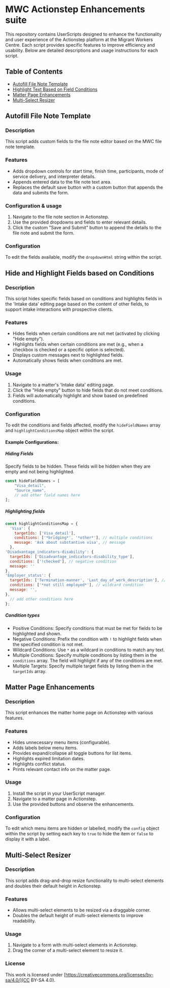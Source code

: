 # MWC Actionstep Enhancements suite

This repository contains UserScripts designed to enhance the functionality and user experience of the Actionstep platform at the Migrant Workers Centre. Each script provides specific features to improve efficiency and usability. Below are detailed descriptions and usage instructions for each script.

## Table of Contents
- [Autofill File Note Template](#autofill-file-note-template)
- [Highlight Text Based on Field Conditions](#highlight-text-based-on-field-conditions)
- [Matter Page Enhancements](#matter-page-enhancements)
- [Multi-Select Resizer](#multi-select-resizer)

## Autofill File Note Template

### Description
This script adds custom fields to the file note editor based on the MWC file note template.

### Features
- Adds dropdown controls for start time, finish time, participants, mode of service delivery, and interpreter details.
- Appends entered data to the file note text area.
- Replaces the default save button with a custom button that appends the data and submits the form.

### Configuration & usage
1. Navigate to the file note section in Actionstep.
2. Use the provided dropdowns and fields to enter relevant details.
3. Click the custom "Save and Submit" button to append the details to the file note and submit the form.

### Configuration
To edit the fields available, modify the `dropdownHtml` string within the script.

## Hide and Highlight Fields based on Conditions

### Description
This script hides specific fields based on conditions and highlights fields in the 'Intake data' editing page based on the content of other fields, to support intake interactions with prospective clients.

### Features
- Hides fields when certain conditions are not met (activated by clicking "Hide empty").
- Highlights fields when certain conditions are met (e.g., when a checkbox is checked or a specific option is selected).
- Displays custom messages next to highlighted fields.
- Automatically shows fields when conditions are met.

### Usage
1. Navigate to a matter's 'Intake data' editing page.
2. Click the "Hide empty" button to hide fields that do not meet conditions.
3. Fields will automatically highlight and show based on predefined conditions.

### Configuration
To edit the conditions and fields affected, modify the `hideFieldNames` array and `highlightConditionsMap` object within the script.

#### Example Configurations:
##### Hiding Fields
Specify fields to be hidden. These fields will be hidden when they are empty and not being highlighted.
```javascript
const hideFieldNames = [
    "Visa_detail",
    "Source_name",
    // add other field names here
];
```
##### Highlighting fields
  ```javascript
  const highlightConditionsMap = {
    'Visa': {
      targetIds: ['Visa_detail'],
      conditions: ['*bridging*', '*other*'], // multiple conditions
      message: 'Ask about substantive visa', // message
    },
  'Disadvantage_indicators-disability': {
    targetIds: ['Disadvantage_indicators-disability_type'],
    conditions: ['!checked'], // negative condition
    message: ''
  },
  'Employer_status': {
    targetIds: ['Termination-manner', 'Last_day_of_work_description'], // multiple targetIds
    conditions: ['*not still employed*'], // wildcard condition
    message: '',
  },
    // add other conditions here
  };
  ```
##### Condition types
- Positive Conditions: Specify conditions that must be met for fields to be highlighted and shown.
- Negative Conditions: Prefix the condition with `!` to highlight fields when the specified condition is not met.
- Wildcard Conditions: Use `*` as a wildcard in conditions to match any text.
- Multiple Conditions: Specify multiple conditions by listing them in the `conditions` array. The field will highlight if any of the conditions are met.
- Multiple Targets: Specify multiple target fields by listing them in the `targetIds` array.

## Matter Page Enhancements

### Description
This script enhances the matter home page on Actionstep with various features.

### Features
- Hides unnecessary menu items (configurable).
- Adds labels below menu items.
- Provides expand/collapse all toggle buttons for list items.
- Highlights expired limitation dates.
- Highlights conflict status.
- Prints relevant contact info on the matter page.

### Usage
1. Install the script in your UserScript manager.
2. Navigate to a matter page in Actionstep.
3. Use the provided buttons and observe the enhancements.

### Configuration
To edit which menu items are hidden or labelled, modify the `config` object within the script by setting each key to `true` to hide the item or `false` to display it with a label.

## Multi-Select Resizer

### Description
This script adds drag-and-drop resize functionality to multi-select elements and doubles their default height in Actionstep.

### Features
- Allows multi-select elements to be resized via a draggable corner.
- Doubles the default height of multi-select elements to improve readability.

### Usage
1. Navigate to a form with multi-select elements in Actionstep.
2. Drag the corner of a multi-select element to resize it.

### License
This work is licensed under [https://creativecommons.org/licenses/by-sa/4.0/](CC BY-SA 4.0).
